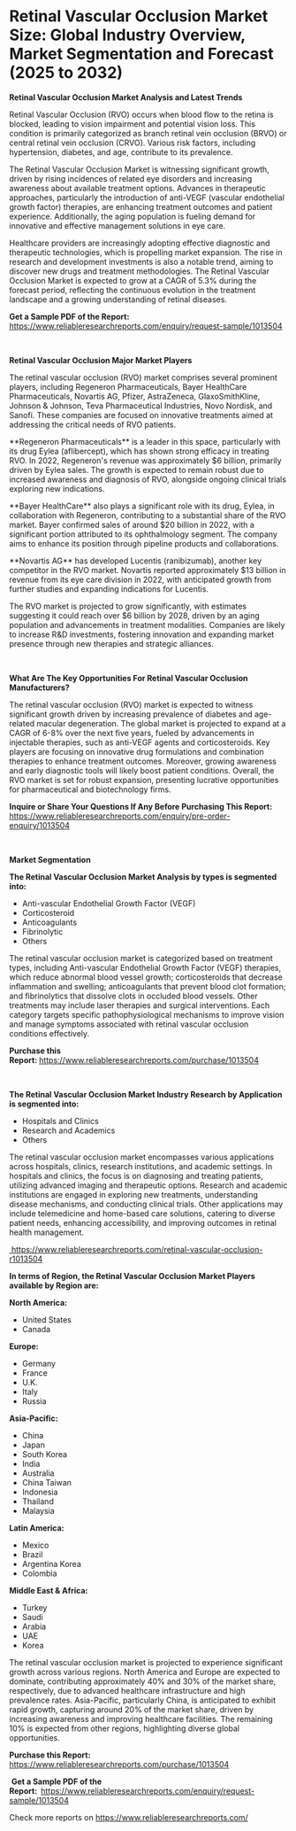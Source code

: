 <p><h1>Retinal Vascular Occlusion Market Size: Global Industry Overview, Market Segmentation and Forecast (2025 to 2032)</h1></p><p><strong>Retinal Vascular Occlusion Market Analysis and Latest Trends</strong></p>
<p><p>Retinal Vascular Occlusion (RVO) occurs when blood flow to the retina is blocked, leading to vision impairment and potential vision loss. This condition is primarily categorized as branch retinal vein occlusion (BRVO) or central retinal vein occlusion (CRVO). Various risk factors, including hypertension, diabetes, and age, contribute to its prevalence. </p><p>The Retinal Vascular Occlusion Market is witnessing significant growth, driven by rising incidences of related eye disorders and increasing awareness about available treatment options. Advances in therapeutic approaches, particularly the introduction of anti-VEGF (vascular endothelial growth factor) therapies, are enhancing treatment outcomes and patient experience. Additionally, the aging population is fueling demand for innovative and effective management solutions in eye care.</p><p>Healthcare providers are increasingly adopting effective diagnostic and therapeutic technologies, which is propelling market expansion. The rise in research and development investments is also a notable trend, aiming to discover new drugs and treatment methodologies. The Retinal Vascular Occlusion Market is expected to grow at a CAGR of 5.3% during the forecast period, reflecting the continuous evolution in the treatment landscape and a growing understanding of retinal diseases.</p></p>
<p><strong>Get a Sample PDF of the Report:&nbsp;</strong> <a href="https://www.reliableresearchreports.com/enquiry/request-sample/1013504?utm_campaign=3056&utm_medium=2&utm_source=Github&utm_content=ia&utm_term=06032025&utm_id=retinal-vascular-occlusion">https://www.reliableresearchreports.com/enquiry/request-sample/1013504</a></p>
<p>&nbsp;</p>
<p><strong>Retinal Vascular Occlusion Major Market Players</strong></p>
<p><p>The retinal vascular occlusion (RVO) market comprises several prominent players, including Regeneron Pharmaceuticals, Bayer HealthCare Pharmaceuticals, Novartis AG, Pfizer, AstraZeneca, GlaxoSmithKline, Johnson & Johnson, Teva Pharmaceutical Industries, Novo Nordisk, and Sanofi. These companies are focused on innovative treatments aimed at addressing the critical needs of RVO patients.</p><p>**Regeneron Pharmaceuticals** is a leader in this space, particularly with its drug Eylea (aflibercept), which has shown strong efficacy in treating RVO. In 2022, Regeneron's revenue was approximately $6 billion, primarily driven by Eylea sales. The growth is expected to remain robust due to increased awareness and diagnosis of RVO, alongside ongoing clinical trials exploring new indications.</p><p>**Bayer HealthCare** also plays a significant role with its drug, Eylea, in collaboration with Regeneron, contributing to a substantial share of the RVO market. Bayer confirmed sales of around $20 billion in 2022, with a significant portion attributed to its ophthalmology segment. The company aims to enhance its position through pipeline products and collaborations.</p><p>**Novartis AG** has developed Lucentis (ranibizumab), another key competitor in the RVO market. Novartis reported approximately $13 billion in revenue from its eye care division in 2022, with anticipated growth from further studies and expanding indications for Lucentis.</p><p>The RVO market is projected to grow significantly, with estimates suggesting it could reach over $6 billion by 2028, driven by an aging population and advancements in treatment modalities. Companies are likely to increase R&D investments, fostering innovation and expanding market presence through new therapies and strategic alliances.</p></p>
<p>&nbsp;</p>
<p><strong>What Are The Key Opportunities For Retinal Vascular Occlusion Manufacturers?</strong></p>
<p><p>The retinal vascular occlusion (RVO) market is expected to witness significant growth driven by increasing prevalence of diabetes and age-related macular degeneration. The global market is projected to expand at a CAGR of 6-8% over the next five years, fueled by advancements in injectable therapies, such as anti-VEGF agents and corticosteroids. Key players are focusing on innovative drug formulations and combination therapies to enhance treatment outcomes. Moreover, growing awareness and early diagnostic tools will likely boost patient conditions. Overall, the RVO market is set for robust expansion, presenting lucrative opportunities for pharmaceutical and biotechnology firms.</p></p>
<p><strong>Inquire or Share Your Questions If Any Before Purchasing This Report:</strong> <a href="https://www.reliableresearchreports.com/enquiry/pre-order-enquiry/1013504?utm_campaign=3056&utm_medium=2&utm_source=Github&utm_content=ia&utm_term=06032025&utm_id=retinal-vascular-occlusion">https://www.reliableresearchreports.com/enquiry/pre-order-enquiry/1013504</a></p>
<p>&nbsp;</p>
<p><strong>Market Segmentation</strong></p>
<p><strong>The Retinal Vascular Occlusion Market Analysis by types is segmented into:</strong></p>
<p><ul><li>Anti-vascular Endothelial Growth Factor (VEGF)</li><li>Corticosteroid</li><li>Anticoagulants</li><li>Fibrinolytic</li><li>Others</li></ul></p>
<p><p>The retinal vascular occlusion market is categorized based on treatment types, including Anti-vascular Endothelial Growth Factor (VEGF) therapies, which reduce abnormal blood vessel growth; corticosteroids that decrease inflammation and swelling; anticoagulants that prevent blood clot formation; and fibrinolytics that dissolve clots in occluded blood vessels. Other treatments may include laser therapies and surgical interventions. Each category targets specific pathophysiological mechanisms to improve vision and manage symptoms associated with retinal vascular occlusion conditions effectively.</p></p>
<p><strong>Purchase this Report:&nbsp;</strong><a href="https://www.reliableresearchreports.com/purchase/1013504?utm_campaign=3056&utm_medium=2&utm_source=Github&utm_content=ia&utm_term=06032025&utm_id=retinal-vascular-occlusion">https://www.reliableresearchreports.com/purchase/1013504</a></p>
<p>&nbsp;</p>
<p><strong>The Retinal Vascular Occlusion Market Industry Research by Application is segmented into:</strong></p>
<p><ul><li>Hospitals and Clinics</li><li>Research and Academics</li><li>Others</li></ul></p>
<p><p>The retinal vascular occlusion market encompasses various applications across hospitals, clinics, research institutions, and academic settings. In hospitals and clinics, the focus is on diagnosing and treating patients, utilizing advanced imaging and therapeutic options. Research and academic institutions are engaged in exploring new treatments, understanding disease mechanisms, and conducting clinical trials. Other applications may include telemedicine and home-based care solutions, catering to diverse patient needs, enhancing accessibility, and improving outcomes in retinal health management.</p></p>
<p><a href="https://www.reliableresearchreports.com/retinal-vascular-occlusion-r1013504?utm_campaign=3056&utm_medium=2&utm_source=Github&utm_content=ia&utm_term=06032025&utm_id=retinal-vascular-occlusion">&nbsp;https://www.reliableresearchreports.com/retinal-vascular-occlusion-r1013504</a></p>
<p><strong>In terms of Region, the Retinal Vascular Occlusion Market Players available by Region are:</strong></p>
<p>
    <p> <strong> North America: </strong>
        <ul>
            <li>United States</li>
            <li>Canada</li>
        </ul>
        </p> 
    <p> <strong> Europe: </strong>
        <ul>
            <li>Germany</li>
            <li>France</li>
            <li>U.K.</li>
            <li>Italy</li>
            <li>Russia</li>
        </ul>
        </p> 
    <p> <strong> Asia-Pacific: </strong>
        <ul>
            <li>China</li>
            <li>Japan</li>
            <li>South Korea</li>
            <li>India</li>
            <li>Australia</li>
            <li>China Taiwan</li>
            <li>Indonesia</li>
            <li>Thailand</li>
            <li>Malaysia</li>
        </ul>
        </p> 
    <p> <strong> Latin America: </strong>
        <ul>
            <li>Mexico</li>
            <li>Brazil</li>
            <li>Argentina Korea</li>
            <li>Colombia</li>
        </ul>
        </p> 
    <p> <strong> Middle East & Africa: </strong>
        <ul>
            <li>Turkey</li>
            <li>Saudi</li>
            <li>Arabia</li>
            <li>UAE</li>
            <li>Korea</li>
        </ul>
    </p>
    </p>
<p><p>The retinal vascular occlusion market is projected to experience significant growth across various regions. North America and Europe are expected to dominate, contributing approximately 40% and 30% of the market share, respectively, due to advanced healthcare infrastructure and high prevalence rates. Asia-Pacific, particularly China, is anticipated to exhibit rapid growth, capturing around 20% of the market share, driven by increasing awareness and improving healthcare facilities. The remaining 10% is expected from other regions, highlighting diverse global opportunities.</p></p>
<p><strong>Purchase this Report: </strong><a href="https://www.reliableresearchreports.com/purchase/1013504?utm_campaign=3056&utm_medium=2&utm_source=Github&utm_content=ia&utm_term=06032025&utm_id=retinal-vascular-occlusion">https://www.reliableresearchreports.com/purchase/1013504</a></p>
<p>&nbsp;<strong>Get a Sample PDF of the Report:&nbsp;&nbsp;</strong><a href="https://www.reliableresearchreports.com/enquiry/request-sample/1013504?utm_campaign=3056&utm_medium=2&utm_source=Github&utm_content=ia&utm_term=06032025&utm_id=retinal-vascular-occlusion">https://www.reliableresearchreports.com/enquiry/request-sample/1013504</a></p>
<p><strong></strong></p>
<p>Check more reports on <a href="https://www.reliableresearchreports.com/?utm_campaign=3056&utm_medium=2&utm_source=Github&utm_content=ia&utm_term=06032025&utm_id=retinal-vascular-occlusion">https://www.reliableresearchreports.com/</a></p>